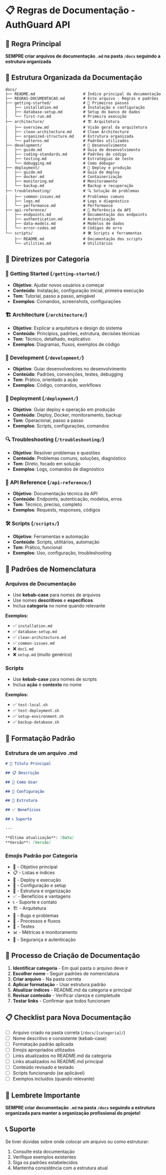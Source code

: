# 📋 Regras de Documentação - AuthGuard API

## 🎯 **Regra Principal**

**SEMPRE criar arquivos de documentação `.md` na pasta `/docs` seguindo a estrutura organizada**

## 📁 **Estrutura Organizada da Documentação**

```
docs/
├── README.md                     # Índice principal da documentação
├── REGRAS-DOCUMENTACAO.md        # Este arquivo - Regras e padrões
├── getting-started/              # 🚀 Primeiros passos
│   ├── installation.md           # Instalação e configuração
│   ├── database-setup.md         # Setup do banco de dados
│   └── first-run.md              # Primeira execução
├── architecture/                 # 🏗️ Arquitetura
│   ├── overview.md               # Visão geral da arquitetura
│   ├── clean-architecture.md     # Clean Architecture
│   ├── organized-structure.md    # Estrutura organizada
│   └── patterns.md               # Padrões utilizados
├── development/                  # 🔧 Desenvolvimento
│   ├── guide.md                  # Guia de desenvolvimento
│   ├── coding-standards.md       # Padrões de código
│   ├── testing.md                # Estratégias de teste
│   └── debugging.md              # Como debugar
├── deployment/                   # 🚀 Deploy e produção
│   ├── guide.md                  # Guia de deploy
│   ├── docker.md                 # Containerização
│   ├── monitoring.md             # Monitoramento
│   └── backup.md                 # Backup e recuperação
├── troubleshooting/              # 🔍 Solução de problemas
│   ├── common-issues.md          # Problemas comuns
│   ├── logs.md                   # Logs e diagnóstico
│   └── performance.md            # Performance
├── api-reference/                # 📖 Referência da API
│   ├── endpoints.md              # Documentação dos endpoints
│   ├── authentication.md         # Autenticação
│   ├── data-models.md            # Modelos de dados
│   └── error-codes.md            # Códigos de erro
└── scripts/                      # 🛠️ Scripts e ferramentas
    ├── README.md                 # Documentação dos scripts
    └── utilities.md              # Utilitários
```

## 🎯 **Diretrizes por Categoria**

### 🚀 **Getting Started** (`/getting-started/`)
- **Objetivo**: Ajudar novos usuários a começar
- **Conteúdo**: Instalação, configuração inicial, primeira execução
- **Tom**: Tutorial, passo a passo, amigável
- **Exemplos**: Comandos, screenshots, configurações

### 🏗️ **Architecture** (`/architecture/`)
- **Objetivo**: Explicar a arquitetura e design do sistema
- **Conteúdo**: Princípios, padrões, estrutura, decisões técnicas
- **Tom**: Técnico, detalhado, explicativo
- **Exemplos**: Diagramas, fluxos, exemplos de código

### 🔧 **Development** (`/development/`)
- **Objetivo**: Guiar desenvolvedores no desenvolvimento
- **Conteúdo**: Padrões, convenções, testes, debugging
- **Tom**: Prático, orientado a ação
- **Exemplos**: Código, comandos, workflows

### 🚀 **Deployment** (`/deployment/`)
- **Objetivo**: Guiar deploy e operação em produção
- **Conteúdo**: Deploy, Docker, monitoramento, backup
- **Tom**: Operacional, passo a passo
- **Exemplos**: Scripts, configurações, comandos

### 🔍 **Troubleshooting** (`/troubleshooting/`)
- **Objetivo**: Resolver problemas e questões
- **Conteúdo**: Problemas comuns, soluções, diagnóstico
- **Tom**: Direto, focado em solução
- **Exemplos**: Logs, comandos de diagnóstico

### 📖 **API Reference** (`/api-reference/`)
- **Objetivo**: Documentação técnica da API
- **Conteúdo**: Endpoints, autenticação, modelos, erros
- **Tom**: Técnico, preciso, completo
- **Exemplos**: Requests, responses, códigos

### 🛠️ **Scripts** (`/scripts/`)
- **Objetivo**: Ferramentas e automação
- **Conteúdo**: Scripts, utilitários, automação
- **Tom**: Prático, funcional
- **Exemplos**: Uso, configuração, troubleshooting

## 📝 **Padrões de Nomenclatura**

### Arquivos de Documentação
- Use **kebab-case** para nomes de arquivos
- Use nomes **descritivos** e **específicos**
- Inclua **categoria** no nome quando relevante

**Exemplos:**
- ✅ `installation.md`
- ✅ `database-setup.md`
- ✅ `clean-architecture.md`
- ✅ `common-issues.md`
- ❌ `doc1.md`
- ❌ `setup.md` (muito genérico)

### Scripts
- Use **kebab-case** para nomes de scripts
- Inclua **ação** e **contexto** no nome

**Exemplos:**
- ✅ `test-local.sh`
- ✅ `test-deployment.sh`
- ✅ `setup-environment.sh`
- ✅ `backup-database.sh`

## 🎨 **Formatação Padrão**

### Estrutura de um arquivo .md
```markdown
# 🎯 Título Principal

## 📋 Descrição

## 🚀 Como Usar

## 🔧 Configuração

## 📁 Estrutura

## ✅ Benefícios

## 📞 Suporte

---

**Última atualização**: [Data]  
**Versão**: [Versão]
```

### Emojis Padrão por Categoria
- 🎯 - Objetivo principal
- 📋 - Listas e índices
- 🚀 - Deploy e execução
- 🔧 - Configuração e setup
- 📁 - Estrutura e organização
- ✅ - Benefícios e vantagens
- 📞 - Suporte e contato
- 🏗️ - Arquitetura
- 🐛 - Bugs e problemas
- 🔄 - Processos e fluxos
- 🧪 - Testes
- 📊 - Métricas e monitoramento
- 🔐 - Segurança e autenticação

## 🔄 **Processo de Criação de Documentação**

1. **Identificar categoria** - Em qual pasta o arquivo deve ir
2. **Escolher nome** - Seguir padrões de nomenclatura
3. **Criar arquivo** - Na pasta correta
4. **Aplicar formatação** - Usar estrutura padrão
5. **Atualizar índices** - README.md da categoria e principal
6. **Revisar conteúdo** - Verificar clareza e completude
7. **Testar links** - Confirmar que todos funcionam

## 📋 **Checklist para Nova Documentação**

- [ ] Arquivo criado na pasta correta (`/docs/[categoria]/`)
- [ ] Nome descritivo e consistente (kebab-case)
- [ ] Formatação padrão aplicada
- [ ] Emojis apropriados utilizados
- [ ] Links atualizados no README.md da categoria
- [ ] Links atualizados no README.md principal
- [ ] Conteúdo revisado e testado
- [ ] Scripts funcionando (se aplicável)
- [ ] Exemplos incluídos (quando relevante)

## 🎯 **Lembrete Importante**

**SEMPRE criar documentação `.md` na pasta `/docs` seguindo a estrutura organizada para manter a organização profissional do projeto!**

## 📞 **Suporte**

Se tiver dúvidas sobre onde colocar um arquivo ou como estruturar:
1. Consulte esta documentação
2. Verifique exemplos existentes
3. Siga os padrões estabelecidos
4. Mantenha consistência com a estrutura atual 